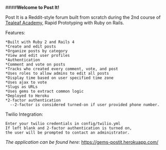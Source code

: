 ####**Welcome to Post It!**

Post It is a Reddit-style forum built from scratch during the 2nd course of [Tealeaf Academy](http://gotealeaf.com), Rapid Prototyping with Ruby on Rails.


Features:

    *Built with Ruby 2 and Rails 4
    *Create and edit posts
    *Organize posts by category
    *View and edit user profiles
    *Authentication
    *Comment and vote on posts
    *Tracks who created every comment, vote, and post
    *Uses roles to allow admins to edit all posts
    *Display time based on user specified time zone
    *Uses ajax to vote
    *Slugs as URLs
    *Uses gems to extract common logic
    *Deployed to Heroku
    *2-factor authentication
      --2-factor is considered turned-on if user provided phone number.


Twilio Integration:

    Enter your twilio credentials in config/twilio.yml
    If left blank and 2-factor authentication is turned on, 
    the user will be prompted to contact an administrator.


_The application can be found here:_ https://gems-postit.herokuapp.com/
